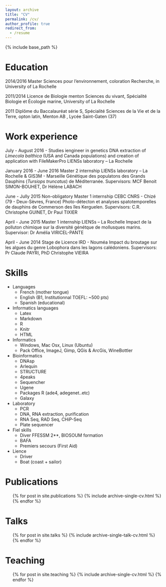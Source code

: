 ```yaml
---
layout: archive
title: "CV"
permalink: /cv/
author_profile: true
redirect_from:
  - /resume
---
```


{% include base_path %}

Education
======
2014/2016 Master Sciences pour l’environnement, coloration Recherche, in University of La Rochelle

2011/2014 Licence de Biologie menton Sciences du vivant, Spécialité Biologie et Écologie marine, University of La Rochelle

2011 Diplôme du Baccalauréat série S, Spécialité Sciences de la Vie et de la Terre, opton latin, Menton AB , Lycée Saint-Gaten (37)


Work experience
======
July - August 2016 - Studies iengineer in genetics 
DNA extraction of *Limecola balthica* (USA and Canada populations) and creation of application with FileMakerPro
LIENSs laboratory – La Rochelle

January 2016 - June 2016 Master 2 internship LIENSs laboratory – La Rochelle & GIS3M - Marseille
Génétique des populatons des Grands Dauphins (*Tursiops truncatus*) de Méditerranée.
Supervisors: MCF Benoit SIMON-BOUHET, Dr Hélène LABACH

June - Jully 2015 Non-obligatory Master 1 internship CEBC CNRS - Chizé (79 - Deux-Sèvres, France)
Photo-détecton et analyses spatotemporelles de dauphins de Commerson des îles Kerguelen.
Supervisors: C.R. Christophe GUINET, Dr Paul TIXIER

April - June 2015 Master 1 internship LIENSs – La Rochelle
Impact de la polluton chimique sur la diversité génétque de mollusques marins.
Supervisor: Dr Amélia VIRICEL-PANTE

April - June 2014 Stage de Licence IRD - Nouméa
Impact du broutage sur les algues du genre Lobophora dans les lagons calédoniens.
Supervisors: Pr Claude PAYRI, PhD Christophe VIEIRA

  
Skills
======
* Languages
  * French (mother tongue)
  * English (B1, Institutionnal TOEFL: ~500 pts)
  * Spanish (educational)
* Informatics languages 
  * Latex 
  * Markdown
  * R
  * Knitr
  * HTML
* Informatics
  * Windows, Mac Osx, Linux (Ubuntu)
  * Pack Office, ImageJ, Gimp, QGis & ArcGis, WineBottler
* Bioinformatics
  * DNAsp
  * Arlequin
  * STRUCTURE
  * 4peaks
  * Sequencher
  * Ugene
  * Packages R (ade4, adegenet..etc)
  * Galaxy
* Laboratory
  * PCR
  * DNA, RNA extraction, purification
  * RNA Seq, RAD Seq, CHiP-Seq
  * Plate sequencer
* Fiel skills
  * Diver FFESSM 2**, BIOSOUM formation
  * BAFA
  * Premiers secours (First Aid)
* Lience
  * Driver
  * Boat (coast + sailor)
  
  
  
Publications
======
  <ul>{% for post in site.publications %}
    {% include archive-single-cv.html %}
  {% endfor %}</ul>
  
Talks
======
  <ul>{% for post in site.talks %}
    {% include archive-single-talk-cv.html %}
  {% endfor %}</ul>
  
Teaching
======
  <ul>{% for post in site.teaching %}
    {% include archive-single-cv.html %}
  {% endfor %}</ul>
  
